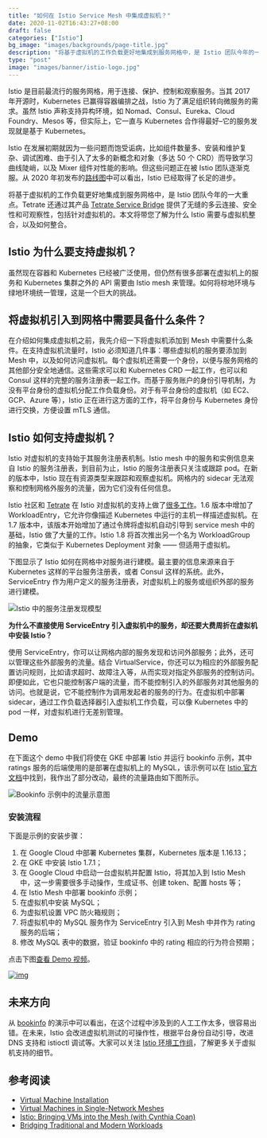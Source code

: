 ```yaml
---
title: "如何在 Istio Service Mesh 中集成虚拟机？"
date: 2020-11-02T16:43:27+08:00
draft: false
categories: ["Istio"]
bg_image: "images/backgrounds/page-title.jpg"
description: "将基于虚拟机的工作负载更好地集成到服务网格中，是 Istio 团队今年的一大重点。Tetrate 还通过其产品 Tetrate Service Bridge 提供了无缝的多云连接、安全性和可观察性，包括针对虚拟机的。本文将带您了解为什么 Istio 需要与虚拟机整合，以及如何整合。"
type: "post"
image: "images/banner/istio-logo.jpg"
---
```


Istio 是目前最流行的服务网格，用于连接、保护、控制和观察服务。当其 2017 年开源时，Kubernetes 已赢得容器编排之战，Istio 为了满足组织转向微服务的需求。虽然 Istio 声称支持异构环境，如 Nomad、Consul、Eureka、Cloud Foundry、Mesos 等，但实际上，它一直与 Kubernetes 合作得最好–它的服务发现就是基于 Kubernetes。

Istio 在发展初期就因为一些问题而饱受诟病，比如组件数量多、安装和维护复杂、调试困难、由于引入了太多的新概念和对象（多达 50 个 CRD）而导致学习曲线陡峭，以及 Mixer 组件对性能的影响。但这些问题正在被 Istio 团队逐渐克服。从 2020 年初发布的[路线图](https://istio.io/latest/zh/blog/2020/tradewinds-2020/)中可以看出，Istio 已经取得了长足的进步。

将基于虚拟机的工作负载更好地集成到服务网格中，是 Istio 团队今年的一大重点。Tetrate 还通过其产品 [Tetrate Service Bridge](https://www.tetrate.io/tetrate-service-bridge/) 提供了无缝的多云连接、安全性和可观察性，包括针对虚拟机的。本文将带您了解为什么 Istio 需要与虚拟机整合，以及如何整合。

## Istio 为什么要支持虚拟机？

虽然现在容器和 Kubernetes 已经被广泛使用，但仍然有很多部署在虚拟机上的服务和 Kubernetes 集群之外的 API 需要由 Istio mesh 来管理。如何将棕地环境与绿地环境统一管理，这是一个巨大的挑战。

## 将虚拟机引入到网格中需要具备什么条件？

在介绍如何集成虚拟机之前，我先介绍一下将虚拟机添加到 Mesh 中需要什么条件。在支持虚拟机流量时，Istio 必须知道几件事：哪些虚拟机的服务要添加到 Mesh 中，以及如何访问虚拟机。每个虚拟机还需要一个身份，以便与服务网格的其他部分安全地通信。这些需求可以和 Kubernetes CRD 一起工作，也可以和 Consul 这样的完整的服务注册表一起工作。而基于服务账户的身份引导机制，为没有平台身份的虚拟机分配工作负载身份。对于有平台身份的虚拟机（如 EC2、GCP、Azure 等），Istio 正在进行这方面的工作，将平台身份与 Kubernetes 身份进行交换，方便设置 mTLS 通信。

## Istio 如何支持虚拟机？

Istio 对虚拟机的支持始于其服务注册表机制。Istio mesh 中的服务和实例信息来自 Istio 的服务注册表，到目前为止，Istio 的服务注册表只关注或跟踪 pod。在新的版本中，Istio 现在有资源类型来跟踪和观察虚拟机。网格内的 sidecar 无法观察和控制网格外服务的流量，因为它们没有任何信息。

Istio 社区和 [Tetrate](https://www.tetrate.io/) 在 Istio 对虚拟机的支持上做了[很多工作](https://www.tetrate.io/blog/istio-bringing-vms-into-the-mesh-with-cynthia-coan/)。1.6 版本中增加了 WorkloadEntry，它允许你像描述 Kubernetes 中运行的主机一样描述虚拟机。在 1.7 版本中，该版本开始增加了通过令牌将虚拟机自动引导到 service mesh 中的基础，Istio 做了大量的工作。Istio 1.8 将首次推出另一个名为 WorkloadGroup 的抽象，它类似于 Kubernetes Deployment 对象 —— 但适用于虚拟机。

下图显示了 Istio 如何在网格中对服务进行建模。最主要的信息来源来自于 Kubernetes 这样的平台服务注册表，或者 Consul 这样的系统。此外，ServiceEntry 作为用户定义的服务注册表，对虚拟机上的服务或组织外部的服务进行建模。

![Istio 中的服务注册发现模型](https://tva1.sinaimg.cn/large/0081Kckwly1gkc4ldbqzhj30p30ehwf5.jpg)

**为什么不直接使用 ServiceEntry 引入虚拟机中的服务，却还要大费周折在虚拟机中安装 Istio？**

使用 ServiceEntry，你可以让网格内部的服务发现和访问外部服务；此外，还可以管理这些外部服务的流量。结合 VirtualService，你还可以为相应的外部服务配置访问规则，比如请求超时、故障注入等，从而实现对指定外部服务的控制访问。 即便如此，它也只能控制客户端的流量，而不能控制引入的外部服务对其他服务的访问。也就是说，它不能控制作为调用发起者的服务的行为。在虚拟机中部署 sidecar，通过工作负载选择器引入虚拟机工作负载，可以像 Kubernetes 中的 pod 一样，对虚拟机进行无差别管理。

## Demo

在下面这个 demo 中我们将使在 GKE 中部署 Istio 并运行 bookinfo 示例，其中 ratings 服务的后端使用的是部署在虚拟机上的 MySQL，该示例可以在 [Istio 官方文档](https://istio.io/latest/docs/examples/virtual-machines/bookinfo/)中找到，我作出了部分改动，最终的流量路由如下图所示。

![Bookinfo 示例中的流量示意图](https://tva1.sinaimg.cn/large/0081Kckwly1gkc4lch5epj318g0avwfx.jpg)

### 安装流程

下面是示例的安装步骤：

1. 在 Google Cloud 中部署 Kubernetes 集群，Kubernetes 版本是 1.16.13；
2. 在 GKE 中安装 Istio 1.7.1；
3. 在 Google Cloud 中启动一台虚拟机并配置 Istio，将其加入到 Istio Mesh 中，这一步需要很多手动操作，生成证书、创建 token、配置 hosts 等；
4. 在 Istio Mesh 中部署 bookinfo 示例；
5. 在虚拟机中安装 MySQL；
6. 为虚拟机设置 VPC 防火箱规则；
7. 将虚拟机中的 MySQL 服务作为 ServiceEntry 引入到 Mesh 中并作为 rating 服务的后端；
8. 修改 MySQL 表中的数据，验证 bookinfo 中的 rating 相应的行为符合预期；

点击下图[查看 Demo 视频](https://www.bilibili.com/video/bv1Wp4y167QT)。

[![img](https://tva1.sinaimg.cn/large/0081Kckwly1gkc4lcu37vj318g0p0n0c.jpg)](https://www.bilibili.com/video/bv1Wp4y167QT)

## 未来方向

从 [bookinfo](https://istio.io/latest/docs/examples/virtual-machines/bookinfo/) 的演示中可以看出，在这个过程中涉及到的人工工作太多，很容易出错。在未来，Istio 会改进虚拟机测试的可操作性，根据平台身份自动引导，改进 DNS 支持和 istioctl 调试等。大家可以关注 [Istio 环境工作组](https://github.com/istio/community/blob/master/WORKING-GROUPS.md)，了解更多关于虚拟机支持的细节。

## 参考阅读

- [Virtual Machine Installation](https://istio.io/latest/docs/setup/install/virtual-machine/)
- [Virtual Machines in Single-Network Meshes](https://istio.io/latest/docs/examples/virtual-machines/single-network/)
- [Istio: Bringing VMs into the Mesh (with Cynthia Coan)](https://www.tetrate.io/blog/istio-bringing-vms-into-the-mesh-with-cynthia-coan/)
- [Bridging Traditional and Modern Workloads](https://www.tetrate.io/blog/bridging-traditional-and-modern-workloads/)

